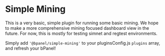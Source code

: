 # Simple Mining
This is a very basic, simple plugin for running some basic mining.
We hope to make a more comprehensive mining focused dashboard view
in the future. For now, this is mostly for testing simnet and regtest
environments.

Simply add `'@bpanel/simple-mining'` to your pluginsConfig.js `plugins`
array, and refresh your bPanel!